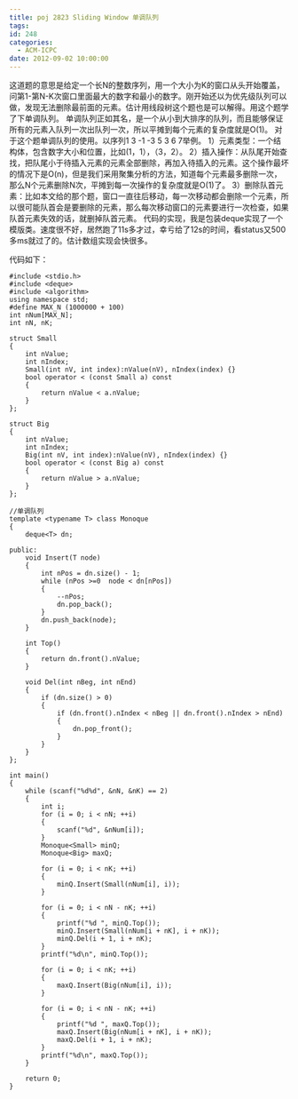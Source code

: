 ```yaml
---
title: poj 2823 Sliding Window 单调队列
tags:
id: 248
categories:
  - ACM-ICPC
date: 2012-09-02 10:00:00
---
```


这道题的意思是给定一个长N的整数序列，用一个大小为K的窗口从头开始覆盖，问第1-第N-K次窗口里面最大的数字和最小的数字。刚开始还以为优先级队列可以做，发现无法删除最前面的元素。估计用线段树这个题也是可以解得。用这个题学了下单调队列。
单调队列正如其名，是一个从小到大排序的队列，而且能够保证所有的元素入队列一次出队列一次，所以平摊到每个元素的复杂度就是O(1)。
对于这个题单调队列的使用。以序列1 3 -1 -3 5 3 6 7举例。
1）元素类型：一个结构体，包含数字大小和位置，比如(1，1），（3，2）。
2）插入操作：从队尾开始查找，把队尾小于待插入元素的元素全部删除，再加入待插入的元素。这个操作最坏的情况下是O(n)，但是我们采用聚集分析的方法，知道每个元素最多删除一次，那么N个元素删除N次，平摊到每一次操作的复杂度就是O(1)了。
3）删除队首元素：比如本文给的那个题，窗口一直往后移动，每一次移动都会删除一个元素，所以很可能队首会是要删除的元素，那么每次移动窗口的元素要进行一次检查，如果队首元素失效的话，就删掉队首元素。
代码的实现，我是包装deque实现了一个模版类。速度很不好，居然跑了11s多才过，幸亏给了12s的时间，看status又500多ms就过了的。估计数组实现会快很多。

代码如下：
``` stylus
#include <stdio.h>
#include <deque>
#include <algorithm>
using namespace std;
#define MAX_N (1000000 + 100)
int nNum[MAX_N];
int nN, nK;

struct Small
{
    int nValue;
    int nIndex;
    Small(int nV, int index):nValue(nV), nIndex(index) {}
    bool operator < (const Small a) const
    {
        return nValue < a.nValue;
    }
};

struct Big
{
    int nValue;
    int nIndex;
    Big(int nV, int index):nValue(nV), nIndex(index) {}
    bool operator < (const Big a) const
    {
        return nValue > a.nValue;
    }
};

//单调队列
template <typename T> class Monoque
{
    deque<T> dn;

public:
    void Insert(T node)
    {
        int nPos = dn.size() - 1;
        while (nPos >=0  node < dn[nPos])
        {
            --nPos;
            dn.pop_back();
        }
        dn.push_back(node);
    }

    int Top()
    {
        return dn.front().nValue;
    }

    void Del(int nBeg, int nEnd)
    {
        if (dn.size() > 0)
        {
            if (dn.front().nIndex < nBeg || dn.front().nIndex > nEnd)
            {
                dn.pop_front();
            }
        }
    }
};

int main()
{
    while (scanf("%d%d", &nN, &nK) == 2)
    {
        int i;
        for (i = 0; i < nN; ++i)
        {
            scanf("%d", &nNum[i]);
        }
        Monoque<Small> minQ;
        Monoque<Big> maxQ;

        for (i = 0; i < nK; ++i)
        {
            minQ.Insert(Small(nNum[i], i));
        }

        for (i = 0; i < nN - nK; ++i)
        {
            printf("%d ", minQ.Top());
            minQ.Insert(Small(nNum[i + nK], i + nK));
            minQ.Del(i + 1, i + nK);
        }
        printf("%d\n", minQ.Top());

        for (i = 0; i < nK; ++i)
        {
            maxQ.Insert(Big(nNum[i], i));
        }

        for (i = 0; i < nN - nK; ++i)
        {
            printf("%d ", maxQ.Top());
            maxQ.Insert(Big(nNum[i + nK], i + nK));
            maxQ.Del(i + 1, i + nK);
        }
        printf("%d\n", maxQ.Top());
    }

    return 0;
}
```